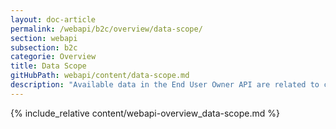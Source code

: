```yaml
---
layout: doc-article
permalink: /webapi/b2c/overview/data-scope/
section: webapi
subsection: b2c
categorie: Overview
title: Data Scope
gitHubPath: webapi/content/data-scope.md
description: "Available data in the End User Owner API are related to connected vehicle servce data scope."
---
```


{% include_relative content/webapi-overview_data-scope.md %}
